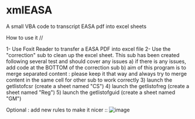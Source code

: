 # xmlEASA
A small VBA code to transcript EASA pdf into excel sheets


How to use it //


1- Use Foxit Reader to transfer a EASA PDF into excel file
2- Use the "correction" sub to clean up the excel sheet. This sub has been created following several test and should cover any issues
a) if there is any issues, add code at the BOTTOM of the correction sub
b) aim of this program is to merge separated content : please keep it that way and always try to merge content in the same cell for other sub to work correctly
3) launch the getlistofcsr (create a sheet named "CS")
4) launch the getlistofreg (create a sheet named "Reg")
5) launch the getlistofguid (create a sheet named "GM")

Optional : add new rules to make it nicer ::
![image](https://user-images.githubusercontent.com/114153756/191734454-b71010d0-dfac-41aa-bd06-54b737e56411.png)
